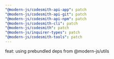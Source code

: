 ```yaml
---
"@modern-js/codesmith-api-app": patch
"@modern-js/codesmith-api-git": patch
"@modern-js/codesmith-api-npm": patch
"@modern-js/codesmith-cli": patch
"@modern-js/codesmith": patch
"@modern-js/inquirer-types": patch
"@modern-js/codesmith-tools": patch
---
```


feat: using prebundled deps from @modern-js/utils
